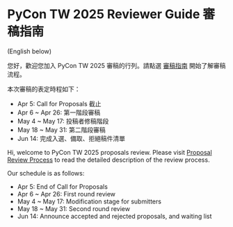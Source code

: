 # PyCon TW 2025 Reviewer Guide 審稿指南

(English below)

您好，歡迎您加入 PyCon TW 2025 審稿的行列。請點選 [審稿指南](reviewer-guide.md) 開始了解審稿流程。

本次審稿的表定時程如下：
+ Apr 5: Call for Proposals 截止
+ Apr 6 ~ Apr 26: 第一階段審稿
+ May 4 ~ May 17: 投稿者修稿階段
+ May 18 ~ May 31: 第二階段審稿
+ Jun 14: 完成入選、備取、拒絕稿件清單

Hi, welcome to PyCon TW 2025 proposals review.  Please visit [Proposal Review Process](reviewer-guide.en.md) to read the detailed description of the review process.

Our schedule is as follows:
+ Apr 5: End of Call for Proposals
+ Apr 6 ~ Apr 26: First round review
+ May 4 ~ May 17: Modification stage for submitters
+ May 18 ~ May 31: Second round review
+ Jun 14: Announce accepted and rejected proposals, and waiting list
